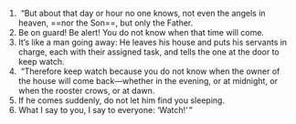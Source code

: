 1.  “But about that day or hour no one knows, not even the angels in heaven, ==nor the Son==, but only the Father.
2. Be on guard! Be alert! You do not know when that time will come.
3. It’s like a man going away: He leaves his house and puts his servants in charge, each with their assigned task, and tells the one at the door to keep watch.
4.  “Therefore keep watch because you do not know when the owner of the house will come back—whether in the evening, or at midnight, or when the rooster crows, or at dawn.
5. If he comes suddenly, do not let him find you sleeping.
6. What I say to you, I say to everyone: ‘Watch!’ ”